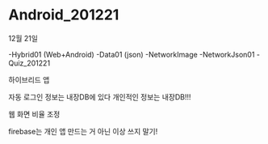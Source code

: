 # Android_201221
12월 21일

-Hybrid01 (Web+Android)
-Data01 (json)
-NetworkImage
-NetworkJson01
-Quiz_201221

하이브리드 앱

자동 로그인 정보는 내장DB에 있다
개인적인 정보는 내장DB!!!

<meta name="viewport" content="width=device-width, initial-scale=1.0"> 웹 화면 비율 조정

firebase는 개인 앱 만드는 거 아닌 이상 쓰지 말기!
